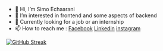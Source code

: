 - 👋 Hi, I’m Simo Echaarani
- 🌱 I’m interested in frontend and some aspects of backend
- 👀 Currently looking for a job or an internship
- 📫 How to reach me :
  [Facebook](https://www.facebook.com/mohamed.echaarani/)
  [Linkedin](https://www.linkedin.com/in/mohamed-echaarani-01443b174/)
  [instagram](https://www.instagram.com/simo_echaarani/)

[![GitHub Streak](https://streak-stats.demolab.com?user=SiMoG97&theme=highcontrast&date_format=j%20M%5B%20Y%5D)](https://git.io/streak-stats)
<!---
SiMoG97/SiMoG97 is a ✨ special ✨ repository because its `README.md` (this file) appears on your GitHub profile.
You can click the Preview link to take a look at your changes.
--->
